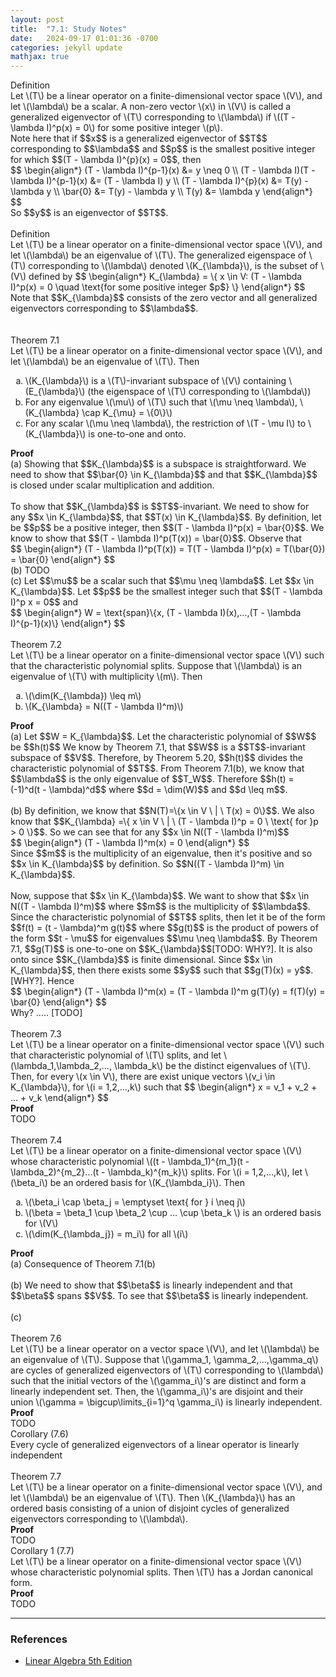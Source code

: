 ```yaml
---
layout: post
title:  "7.1: Study Notes"
date:   2024-09-17 01:01:36 -0700
categories: jekyll update
mathjax: true
---
```

<div class="bdiv">
Definition
</div>
<div class="bbdiv">
Let \(T\) be a linear operator on a finite-dimensional vector space \(V\), and let \(\lambda\) be a scalar. A non-zero vector \(x\) in \(V\) is called a generalized eigenvector of \(T\) corresponding to \(\lambda\) if \((T - \lambda I)^p(x) = 0\) for some positive integer \(p\).
</div>
Note here that if $$x$$ is a generalized eigenvector of $$T$$ corresponding to $$\lambda$$ and $$p$$ is the smallest positive integer for which $$(T - \lambda I)^{p}(x) = 0$$, then
<div>
$$
\begin{align*}
(T - \lambda I)^{p-1}(x) &= y \neq 0 \\
(T - \lambda I)(T - \lambda I)^{p-1}(x) &= (T - \lambda I) y \\
(T - \lambda I)^{p}(x) &= T(y) - \lambda y \\
\bar{0} &= T(y) - \lambda y \\
T(y) &= \lambda y
\end{align*}
$$
</div>
So $$y$$ is an eigenvector of $$T$$.
<br>
<br>
<!------------------------------------------------------------------------------------>
<div class="bdiv">
Definition
</div>
<div class="bbdiv">
Let \(T\) be a linear operator on a finite-dimensional vector space \(V\), and let \(\lambda\) be an eigenvalue of \(T\). The generalized eigenspace of \(T\) corresponding to \(\lambda\) denoted \(K_{\lambda}\), is the subset of \(V\) defined by
$$
\begin{align*}
K_{\lambda} = \{ x \in V: (T - \lambda I)^p(x) = 0 \quad \text{for some positive integer $p$} \}
\end{align*}
$$
</div>
Note that $$K_{\lambda}$$ consists of the zero vector and all generalized eigenvectors corresponding to $$\lambda$$.
<br>
<br>
<!------------------------------------------------------------------------------------>
<br>
<div class="purdiv">
Theorem 7.1
</div>
<div class="purbdiv">
Let \(T\) be a linear operator on a finite-dimensional vector space \(V\), and let \(\lambda\) be an eigenvalue of \(T\). Then
<ol type="a">
	<li>\(K_{\lambda}\) is a \(T\)-invariant subspace of \(V\) containing \(E_{\lambda}\) (the eigenspace of \(T\) corresponding to \(\lambda\))</li>
	<li>For any eigenvalue \(\mu\) of \(T\) such that \(\mu \neq \lambda\), \(K_{\lambda} \cap K_{\mu} = \{0\}\)</li>
	<li>For any scalar \(\mu \neq \lambda\), the restriction of \(T - \mu I\) to \(K_{\lambda}\) is one-to-one and onto.</li>
</ol>
</div>
<b>Proof</b>
<br>
(a) Showing that $$K_{\lambda}$$ is a subspace is straightforward. We need to show that $$\bar{0} \in K_{\lambda}$$ and that $$K_{\lambda}$$ is closed under scalar multiplication and addition.
<br>
<br>
To show that $$K_{\lambda}$$ is $$T$$-invariant. We need to show for any $$x \in K_{\lambda}$$, that $$T(x) \in K_{\lambda}$$. By definition, let be $$p$$ be a positive integer, then $$(T - \lambda I)^p(x) = \bar{0}$$. We know to show that $$(T - \lambda I)^p(T(x)) = \bar{0}$$. Observe that
<div>
$$
\begin{align*}
(T - \lambda I)^p(T(x)) = T(T - \lambda I)^p(x) = T(\bar{0}) = \bar{0}
\end{align*}
$$
</div>
(b) TODO
<br>
(c) Let $$\mu$$ be a scalar such that $$\mu \neq \lambda$$. Let $$x \in K_{\lambda}$$.  Let $$p$$ be the smallest integer such that $$(T - \lambda I)^p x = 0$$ and
<div>
	$$
	\begin{align*}
	W = \text{span}\{x, (T - \lambda I)(x),...,(T - \lambda I)^{p-1}(x)\}
	\end{align*}
	$$
</div>
<!------------------------------------------------------------------------------------>
<br>
<div class="purdiv">
Theorem 7.2
</div>
<div class="purbdiv">
Let \(T\) be a linear operator on a finite-dimensional vector space \(V\) such that the characteristic polynomial splits. Suppose that \(\lambda\) is an eigenvalue of \(T\) with multiplicity \(m\). Then
<ol type="a">
	<li>\(\dim(K_{\lambda}) \leq m\)</li>
	<li>\(K_{\lambda} = N((T - \lambda I)^m)\)</li>
</ol>
</div>
<b>Proof</b>
<br>
(a) Let $$W = K_{\lambda}$$. Let the characteristic polynomial of $$W$$ be $$h(t)$$ We know by Theorem 7.1, that $$W$$ is a $$T$$-invariant subspace of $$V$$. Therefore, by Theorem 5.20, $$h(t)$$ divides the characteristic polynomial of $$T$$. From Theorem 7.1(b), we know that $$\lambda$$ is the only eigenvalue of $$T_W$$. Therefore $$h(t) = (-1)^d(t - \lambda)^d$$ where $$d = \dim(W)$$ and $$d \leq m$$. 
<br>
<br>
(b) By definition, we know that $$N(T)=\{x \in V \ | \ T(x) = 0\}$$. We also know that $$K_{\lambda} =\{ x \in V \ | \ (T - \lambda I)^p = 0 \ \text{ for }p > 0 \}$$. So we can see that for any $$x \in N((T - \lambda I)^m)$$
<div>
	$$
	\begin{align*}
	(T - \lambda I)^m(x) = 0
	\end{align*}
	$$
</div>
Since $$m$$ is the multiplicity of an eigenvalue, then it's positive and so $$x \in K_{\lambda}$$ by definition. So $$N((T - \lambda I)^m) \in K_{\lambda}$$.
<br>
<br>
Now, suppose that $$x \in K_{\lambda}$$. We want to show that $$x \in N((T - \lambda I)^m)$$ where $$m$$ is the multiplicity of $$\lambda$$. Since the characteristic polynomial of $$T$$ splits, then let it be of the form $$f(t) = (t - \lambda)^m g(t)$$ where $$g(t)$$ is the product of powers of the form $$t - \mu$$ for eigenvalues $$\mu \neq \lambda$$. By Theorem 7.1, $$g(T)$$ is one-to-one on $$K_{\lambda}$$[TODO: WHY?]. It is also onto since $$K_{\lambda}$$ is finite dimensional. Since  $$x \in K_{\lambda}$$, then there exists some $$y$$ such that $$g(T)(x) = y$$. [WHY?]. Hence
<div>
	$$
	\begin{align*}
	(T - \lambda I)^m(x) = (T - \lambda I)^m g(T)(y) = f(T)(y) = \bar{0}
	\end{align*}
	$$
</div>
Why? ..... [TODO]
<br>
<!------------------------------------------------------------------------------------>
<br>
<div class="purdiv">
Theorem 7.3
</div>
<div class="purbdiv">
Let \(T\) be a linear operator on a finite-dimensional vector space \(V\) such that characteristic polynomial of \(T\) splits, and let \(\lambda_1,\lambda_2,..., \lambda_k\) be the distinct eigenvalues of \(T\). Then, for every \(x \in V\), there are exist unique vectors \(v_i \in K_{\lambda}\), for \(i = 1,2,...,k\) such that
$$
\begin{align*}
x = v_1 + v_2 + ... + v_k
\end{align*}
$$
</div>
<b>Proof</b>
<br>
TODO
<br>
<!------------------------------------------------------------------------------------>
<br>
<div class="purdiv">
Theorem 7.4
</div>
<div class="purbdiv">
Let \(T\) be a linear operator on a finite-dimensional vector space \(V\) whose characteristic polynomial \((t - \lambda_1)^{m_1}(t - \lambda_2)^{m_2}...(t - \lambda_k)^{m_k}\) splits. For \(i = 1,2,...,k\), let \(\beta_i\) be an ordered basis for \(K_{\lambda_i}\). Then
<ol type="a">
	<li>\(\beta_i \cap \beta_j = \emptyset \text{ for } i \neq j\)</li>
	<li>\(\beta = \beta_1 \cup \beta_2 \cup ... \cup \beta_k \) is an ordered basis for \(V\)</li>
	<li>\(\dim(K_{\lambda_j}) = m_i\) for all \(i\)</li>
</ol>
</div>
<b>Proof</b>
<br>
(a) Consequence of Theorem 7.1(b)
<br>
<br>
(b) We need to show that $$\beta$$ is linearly independent and that $$\beta$$ spans $$V$$. To see that $$\beta$$ is linearly independent. 
<br>
<br>
(c) 
<br>
<!------------------------------------------------------------------------------------>
<br>
<div class="purdiv">
Theorem 7.6
</div>
<div class="purbdiv">
Let \(T\) be a linear operator on a vector space \(V\), and let \(\lambda\) be an eigenvalue of \(T\). Suppose that \(\gamma_1, \gamma_2,...,\gamma_q\) are cycles of generalized eigenvectors of \(T\) corresponding to \(\lambda\) such that the initial vectors of the \(\gamma_i\)'s are distinct and form a linearly independent set. Then, the \(\gamma_i\)'s are disjoint and their union \(\gamma = \bigcup\limits_{i=1}^q \gamma_i\) is linearly independent.
</div>
<b>Proof</b>
<br>
TODO
<br>
<!------------------------------------------------------------------------------------>
<div class="purdiv">
Corollary (7.6)
</div>
<div class="purbdiv">
Every cycle of generalized eigenvectors of a linear operator is linearly independent
</div>
<!------------------------------------------------------------------------------------>
<br>
<div class="purdiv">
Theorem 7.7
</div>
<div class="purbdiv">
Let \(T\) be a linear operator on a finite-dimensional vector space \(V\), and let \(\lambda\) be an eigenvalue of \(T\). Then \(K_{\lambda}\) has an ordered basis consisting of a union of disjoint cycles of generalized eigenvectors corresponding to \(\lambda\).
</div>
<b>Proof</b>
<br>
TODO
<br>
<!------------------------------------------------------------------------------------>
<div class="purdiv">
Corollary 1 (7.7)
</div>
<div class="purbdiv">
Let \(T\) be a linear operator on a finite-dimensional vector space \(V\) whose characteristic polynomial splits. Then \(T\) has a Jordan canonical form.
</div>
<b>Proof</b>
<br>
TODO
<br>
<!------------------------------------------------------------------------------------>
<hr>

<!------------------------------------------------------------------------------------>
<h3>References</h3>
<ul>
<li><a href="https://www.amazon.com/Linear-Algebra-5th-Stephen-Friedberg/dp/0134860241/ref=tmm_hrd_swatch_0?_encoding=UTF8&qid=&sr=">Linear Algebra 5th Edition</a></li>
</ul>






















